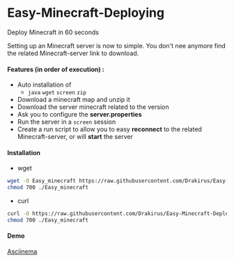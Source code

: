 # Easy-Minecraft-Deploying
Deploy Minecraft in 60 seconds  

Setting up an Minecraft server is now to simple. You don't nee anymore find the related Minecraft-server link to download.  

#### Features (in order of execution) :
  - Auto installation of
    * `java` `wget` `screen` `zip`
  - Download a minecraft map and unzip it
  - Download the server minecraft related to the version
  - Ask you to configure the **server.properties**
  - Run the server in a `screen` session
  - Create a run script to allow you to easy **reconnect** to the related Minecraft-server, or will **start** the server

#### Installation
 - wget  
 ```sh
 wget -O Easy_minecraft https://raw.githubusercontent.com/Drakirus/Easy-Minecraft-Deploying/master/Easy_minecraft
 chmod 700 ./Easy_minecraft
 ```
 - curl  
 ```sh
 curl -O https://raw.githubusercontent.com/Drakirus/Easy-Minecraft-Deploying/master/Easy_minecraft
 chmod 700 ./Easy_minecraft
 ```
#### Demo 
[Asciinema](https://asciinema.org/a/49460)
